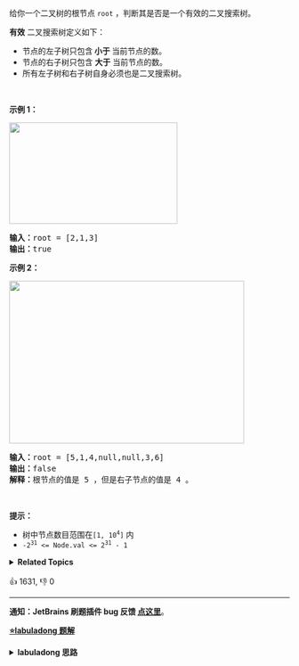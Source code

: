 <p>给你一个二叉树的根节点 <code>root</code> ，判断其是否是一个有效的二叉搜索树。</p>

<p><strong>有效</strong> 二叉搜索树定义如下：</p>

<ul>
	<li>节点的左子树只包含<strong> 小于 </strong>当前节点的数。</li>
	<li>节点的右子树只包含 <strong>大于</strong> 当前节点的数。</li>
	<li>所有左子树和右子树自身必须也是二叉搜索树。</li>
</ul>

<p>&nbsp;</p>

<p><strong>示例 1：</strong></p>
<img alt="" src="https://assets.leetcode.com/uploads/2020/12/01/tree1.jpg" style="width: 302px; height: 182px;" />
<pre>
<strong>输入：</strong>root = [2,1,3]
<strong>输出：</strong>true
</pre>

<p><strong>示例 2：</strong></p>
<img alt="" src="https://assets.leetcode.com/uploads/2020/12/01/tree2.jpg" style="width: 422px; height: 292px;" />
<pre>
<strong>输入：</strong>root = [5,1,4,null,null,3,6]
<strong>输出：</strong>false
<strong>解释：</strong>根节点的值是 5 ，但是右子节点的值是 4 。
</pre>

<p>&nbsp;</p>

<p><strong>提示：</strong></p>

<ul>
	<li>树中节点数目范围在<code>[1, 10<sup>4</sup>]</code> 内</li>
	<li><code>-2<sup>31</sup> &lt;= Node.val &lt;= 2<sup>31</sup> - 1</code></li>
</ul>
<details><summary><strong>Related Topics</strong></summary>树 | 深度优先搜索 | 二叉搜索树 | 二叉树</details><br>

<div>👍 1631, 👎 0</div>

<div id="labuladong"><hr>

**通知：JetBrains 刷题插件 bug 反馈 [点这里](https://github.com/labuladong/fucking-algorithm/discussions/939)**。



<p><strong><a href="https://labuladong.github.io/article?qno=98" target="_blank">⭐️labuladong 题解</a></strong></p>
<details><summary><strong>labuladong 思路</strong></summary>

## 基本思路

PS：这道题在[《算法小抄》](https://mp.weixin.qq.com/s/tUSovvogbR9StkPWb75fUw) 的第 235 页。

初学者做这题很容易有误区：BST 不是左小右大么，那我只要检查 `root.val > root.left.val` 且 `root.val < root.right.val` 不就行了？

这样是不对的，因为 BST 左小右大的特性是指 `root.val` 要比左子树的所有节点都更大，要比右子树的所有节点都小，你只检查左右两个子节点当然是不够的。

正确解法是通过使用辅助函数，增加函数参数列表，在参数中携带额外信息，将这种约束传递给子树的所有节点，这也是二叉搜索树算法的一个小技巧吧。

**详细题解：[东哥带你刷二叉搜索树（基操篇）](https://labuladong.github.io/article/fname.html?fname=BST2)**

**标签：[二叉搜索树](https://mp.weixin.qq.com/mp/appmsgalbum?__biz=MzAxODQxMDM0Mw==&action=getalbum&album_id=2121995456690946054)，[数据结构](https://mp.weixin.qq.com/mp/appmsgalbum?__biz=MzAxODQxMDM0Mw==&action=getalbum&album_id=1318892385270808576)**

## 解法代码

```java
class Solution {
    public boolean isValidBST(TreeNode root) {
        return isValidBST(root, null, null);
    }

    /* 限定以 root 为根的子树节点必须满足 max.val > root.val > min.val */
    boolean isValidBST(TreeNode root, TreeNode min, TreeNode max) {
        // base case
        if (root == null) return true;
        // 若 root.val 不符合 max 和 min 的限制，说明不是合法 BST
        if (min != null && root.val <= min.val) return false;
        if (max != null && root.val >= max.val) return false;
        // 限定左子树的最大值是 root.val，右子树的最小值是 root.val
        return isValidBST(root.left, min, root)
                && isValidBST(root.right, root, max);
    }
}
```

**类似题目**：
  - [450. 删除二叉搜索树中的节点 🟠](/problems/delete-node-in-a-bst)
  - [700. 二叉搜索树中的搜索 🟢](/problems/search-in-a-binary-search-tree)
  - [701. 二叉搜索树中的插入操作 🟠](/problems/insert-into-a-binary-search-tree)

</details>
</div>



